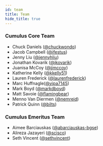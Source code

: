 ```yaml
---
id: team
title: Team
hide_title: true
---
```


### Cumulus Core Team

- Chuck Daniels ([@chuckwondo](https://github.com/chuckwondo))
- Jacob Campbell ([@ifestus](https://github.com/ifestus))
- Jenny Liu ([@jennyhliu](https://github.com/jennyhliu))
- Jonathan Kovarik ([@jkovarik](https://github.com/Jkovarik))
- Juanisa McCoy ([@jjmccoy](https://github.com/jjmccoy))
- Katherine Kelly ([@kkelly51](https://github.com/kkelly51))
- Lauren Frederick ([@laurenfrederick](https://github.com/laurenfrederick))
- Marc Huffnagle([@yjpa7145](https://github.com/yjpa7145))
- Mark Boyd ([@markdboyd](https://github.com/markdboyd))
- Matt Savoie ([@flamingbear](https://github.com/flamingbear))
- Menno Van Diermen ([@nemreid](https://github.com/nemreid))
- Patrick Quinn ([@bilts](https://github.com/bilts))

### Cumulus Emeritus Team

- Aimee Barciauskas ([@abarciauskas-bgse](https://github.com/abarciauskas-bgse))
- Alireza Jazayeri ([@scisco](https://github.com/scisco))
- Seth Vincent ([@sethvincent](https://github.com/sethvincent))
